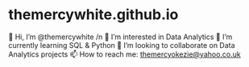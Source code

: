 # themercywhite.github.io
👋 Hi, I’m @themercywhite /n
👀 I’m interested in Data Analytics
🌱 I’m currently learning SQL & Python
💞️ I’m looking to collaborate on Data Analytics projects
📫 How to reach me: themercyokezie@yahoo.co.uk
